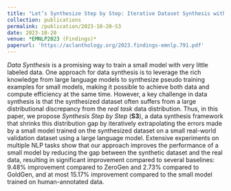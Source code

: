 ```yaml
---
title: "Let’s Synthesize Step by Step: Iterative Dataset Synthesis with Large Language Models by Extrapolating Errors from Small Models"
collection: publications
permalink: /publication/2023-10-20-S3
date: 2023-10-20
venue: *EMNLP2023 (Findings)*
paperurl: 'https://aclanthology.org/2023.findings-emnlp.791.pdf'
---
```


*Data Synthesis* is a promising way to train a small model with very little labeled data. One approach for data synthesis is to leverage the rich knowledge from large language models to synthesize pseudo training examples for small models, making it possible to achieve both data and compute efficiency at the same time. However, a key challenge in data synthesis is that the synthesized dataset often suffers from a large distributional discrepancy from the *real task* data distribution. Thus, in this paper, we propose *Synthesis Step by Step* (**S3**), a data synthesis framework that shrinks this distribution gap by iteratively extrapolating the errors made by a small model trained on the synthesized dataset on a small real-world validation dataset using a large language model. Extensive experiments on multiple NLP tasks show that our approach improves the performance of a small model by reducing the gap between the synthetic dataset and the real data, resulting in significant improvement compared to several baselines: 9.48% improvement compared to ZeroGen and 2.73% compared to GoldGen, and at most 15.17% improvement compared to the small model trained on human-annotated data.
